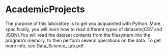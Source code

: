 # AcademicProjects
The purpose of this laboratory is to get you acquainted with Python. More specifically, you will learn how to read diﬀerent types of datasets(CSV and JSON).You will read the dataset contents from the filesystem into the program’s memory, to then perform several operations on the data. 
To get more info, see Data_Science_Lab.pdf.
